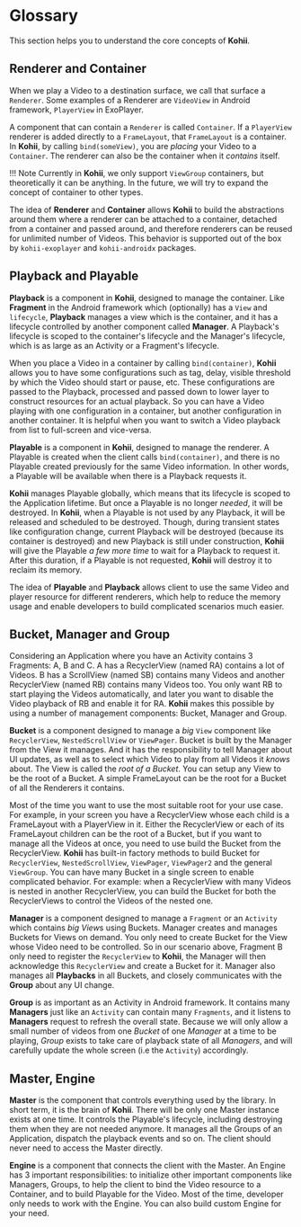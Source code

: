 # Glossary

This section helps you to understand the core concepts of **Kohii**.

## Renderer and Container

When we play a Video to a destination surface, we call that surface a `Renderer`. Some examples of a Renderer are `VideoView` in Android framework, `PlayerView` in ExoPlayer. 

A component that can contain a `Renderer` is called `Container`. If a `PlayerView` renderer is added directly to a `FrameLayout`, that `FrameLayout` is a container. In **Kohii**, by calling `bind(someView)`, you are *placing* your Video to a `Container`. The renderer can also be the container when it _contains_ itself.

!!! Note
    Currently in **Kohii**, we only support `ViewGroup` containers, but theoretically it can be anything. In the future, we will try to expand the concept of container to other types.

The idea of **Renderer** and **Container** allows **Kohii** to build the abstractions around them where a renderer can be attached to a container, detached from a container and passed around, and therefore renderers can be reused for unlimited number of Videos. This behavior is supported out of the box by `kohii-exoplayer` and `kohii-androidx` packages.

## Playback and Playable

**Playback** is a component in **Kohii**, designed to manage the container. Like **Fragment** in the Android framework which (optionally) has a `View` and `lifecycle`, **Playback** manages a view which is the container, and it has a lifecycle controlled by another component called **Manager**. A Playback's lifecycle is scoped to the container's lifecycle and the Manager's lifecycle, which is as large as an Activity or a Fragment's lifecycle.

When you place a Video in a container by calling `bind(container)`, **Kohii** allows you to have some configurations such as tag, delay, visible threshold by which the Video should start or pause, etc. These configurations are passed to the Playback, processed and passed down to lower layer to construct resources for an actual playback. So you can have a Video playing with one configuration in a container, but another configuration in another container. It is helpful when you want to switch a Video playback from list to full-screen and vice-versa.

**Playable** is a component in **Kohii**, designed to manage the renderer. A Playable is created when the client calls `bind(container)`, and there is no Playable created previously for the same Video information. In other words, a Playable will be available when there is a Playback requests it.

**Kohii** manages Playable globally, which means that its lifecycle is scoped to the Application lifetime. But once a Playable is no longer *needed*, it will be destroyed. In **Kohii**, when a Playable is not used by any Playback, it will be released and scheduled to be destroyed. Though, during transient states like configuration change, current Playback will be destroyed (because its container is destroyed) and new Playback is still under construction, **Kohii** will give the Playable *a few more time* to wait for a Playback to request it. After this duration, if a Playable is not requested, **Kohii** will destroy it to reclaim its memory.

The idea of **Playable** and **Playback** allows client to use the same Video and player resource for different renderers, which help to reduce the memory usage and enable developers to build complicated scenarios much easier.

## Bucket, Manager and Group

Considering an Application where you have an Activity contains 3 Fragments: A, B and C. A has a RecyclerView (named RA) contains a lot of Videos. B has a ScrollView (named SB) contains many Videos and another RecyclerView (named RB) contains many Videos too. You only want RB to start playing the Videos automatically, and later you want to disable the Video playback of RB and enable it for RA. **Kohii** makes this possible by using a number of management components: Bucket, Manager and Group.

**Bucket** is a component designed to manage a *big* `View` component like `RecyclerView`, `NestedScrollView` or `ViewPager`. Bucket is built by the Manager from the View it manages. And it has the responsibility to tell Manager about UI updates, as well as to select which Video to play from all Videos it *knows* about. The View is called the _root of a Bucket_. You can setup any View to be the root of a Bucket. A simple FrameLayout can be the root for a Bucket of all the Renderers it contains. 

Most of the time you want to use the most suitable root for your use case. For example, in your screen you have a RecyclerView whose each child is a FrameLayout with a PlayerView in it. Either the RecyclerView or each of its FrameLayout children can be the root of a Bucket, but if you want to manage all the Videos at once, you need to use build the Bucket from the RecyclerView. **Kohii** has built-in factory methods to build Bucket for `RecyclerView`, `NestedScrollView`, `ViewPager`, `ViewPager2` and the general `ViewGroup`. You can have many Bucket in a single screen to enable complicated behavior. For example: when a RecyclerView with many Videos is nested in another RecyclerView, you can build the Bucket for both the RecyclerViews to control the Videos of the nested one.

**Manager** is a component designed to manage a `Fragment` or an `Activity` which contains *big View*s using Buckets. Manager creates and manages Buckets for Views on demand. You only need to create Bucket for the View whose Video need to be controlled. So in our scenario above, Fragment B only need to register the `RecyclerView` to **Kohii**, the Manager will then acknowledge this `RecyclerView` and create a Bucket for it. Manager also manages all **Playbacks** in all Buckets, and closely communicates with the **Group** about any UI change.

**Group** is as important as an Activity in Android framework. It contains many **Managers** just like an `Activity` can contain many `Fragments`, and it listens to **Managers** request to refresh the overall state. Because we will only allow a small number of videos from one *Bucket* of one *Manager* at a time to be playing, *Group* exists to take care of playback state of all *Managers*, and will carefully update the whole screen (i.e the `Activity`) accordingly.

## Master, Engine

**Master** is the component that controls everything used by the library. In short term, it is the brain of **Kohii**. There will be only one Master instance exists at one time. It controls the Playable's lifecycle, including destroying them when they are not needed anymore. It manages all the Groups of an Application, dispatch the playback events and so on. The client should never need to access the Master directly.

**Engine** is a component that connects the client with the Master. An Engine has 3 important responsibilities: to initialize other important components like Managers, Groups, to help the client to bind the Video resource to a Container, and to build Playable for the Video. Most of the time, developer only needs to work with the Engine. You can also build custom Engine for your need.
